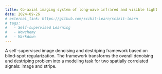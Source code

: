 ```yaml
---
title: Co-axial imaging system of long-wave infrared and visible light
date: 2024-09-26
# external_link: https://github.com/scikit-learn/scikit-learn
# tags:
#   - Self-supervised Learning
#   - Wowchemy
#   - Markdown
---
```


A self-supervised image denoising and destriping framework based on blind-spot regularization. The framework transforms the overall denoising and destriping problem into a modeling task for two spatially correlated signals: image and stripe.

<!--more-->
